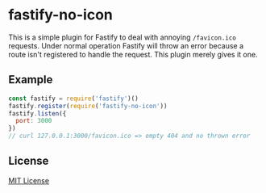 # fastify-no-icon

This is a simple plugin for Fastify to deal with annoying `/favicon.ico`
requests. Under normal operation Fastify will throw an error because a route
isn't registered to handle the request. This plugin merely gives it one.

## Example

```js
const fastify = require('fastify')()
fastify.register(require('fastify-no-icon'))
fastify.listen({
  port: 3000
})
// curl 127.0.0.1:3000/favicon.ico => empty 404 and no thrown error
```

## License

[MIT License](http://jsumners.mit-license.org/)
